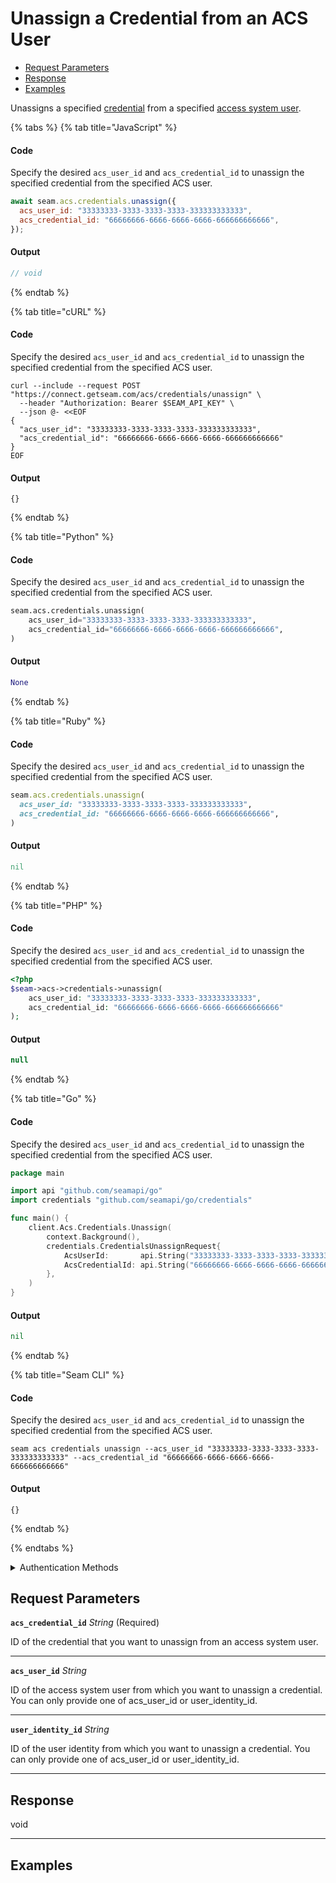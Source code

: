 # Unassign a Credential from an ACS User

- [Request Parameters](./#request-parameters)
- [Response](./#response)
- [Examples](./#examples)

Unassigns a specified [credential](../../../capability-guides/access-systems/managing-credentials.md) from a specified [access system user](https://docs.seam.co/latest/capability-guides/access-systems/user-management).


{% tabs %}
{% tab title="JavaScript" %}
#### Code

Specify the desired `acs_user_id` and `acs_credential_id` to unassign the specified credential from the specified ACS user.

```javascript
await seam.acs.credentials.unassign({
  acs_user_id: "33333333-3333-3333-3333-333333333333",
  acs_credential_id: "66666666-6666-6666-6666-666666666666",
});
```

#### Output

```javascript
// void
```
{% endtab %}

{% tab title="cURL" %}
#### Code

Specify the desired `acs_user_id` and `acs_credential_id` to unassign the specified credential from the specified ACS user.

```curl
curl --include --request POST "https://connect.getseam.com/acs/credentials/unassign" \
  --header "Authorization: Bearer $SEAM_API_KEY" \
  --json @- <<EOF
{
  "acs_user_id": "33333333-3333-3333-3333-333333333333",
  "acs_credential_id": "66666666-6666-6666-6666-666666666666"
}
EOF
```

#### Output

```curl
{}
```
{% endtab %}

{% tab title="Python" %}
#### Code

Specify the desired `acs_user_id` and `acs_credential_id` to unassign the specified credential from the specified ACS user.

```python
seam.acs.credentials.unassign(
    acs_user_id="33333333-3333-3333-3333-333333333333",
    acs_credential_id="66666666-6666-6666-6666-666666666666",
)
```

#### Output

```python
None
```
{% endtab %}

{% tab title="Ruby" %}
#### Code

Specify the desired `acs_user_id` and `acs_credential_id` to unassign the specified credential from the specified ACS user.

```ruby
seam.acs.credentials.unassign(
  acs_user_id: "33333333-3333-3333-3333-333333333333",
  acs_credential_id: "66666666-6666-6666-6666-666666666666",
)
```

#### Output

```ruby
nil
```
{% endtab %}

{% tab title="PHP" %}
#### Code

Specify the desired `acs_user_id` and `acs_credential_id` to unassign the specified credential from the specified ACS user.

```php
<?php
$seam->acs->credentials->unassign(
    acs_user_id: "33333333-3333-3333-3333-333333333333",
    acs_credential_id: "66666666-6666-6666-6666-666666666666"
);
```

#### Output

```php
null
```
{% endtab %}

{% tab title="Go" %}
#### Code

Specify the desired `acs_user_id` and `acs_credential_id` to unassign the specified credential from the specified ACS user.

```go
package main

import api "github.com/seamapi/go"
import credentials "github.com/seamapi/go/credentials"

func main() {
	client.Acs.Credentials.Unassign(
		context.Background(),
		credentials.CredentialsUnassignRequest{
			AcsUserId:       api.String("33333333-3333-3333-3333-333333333333"),
			AcsCredentialId: api.String("66666666-6666-6666-6666-666666666666"),
		},
	)
}
```

#### Output

```go
nil
```
{% endtab %}

{% tab title="Seam CLI" %}
#### Code

Specify the desired `acs_user_id` and `acs_credential_id` to unassign the specified credential from the specified ACS user.

```seam_cli
seam acs credentials unassign --acs_user_id "33333333-3333-3333-3333-333333333333" --acs_credential_id "66666666-6666-6666-6666-666666666666"
```

#### Output

```seam_cli
{}
```
{% endtab %}

{% endtabs %}


<details>

<summary>Authentication Methods</summary>

- API key
- Personal access token
  <br>Must also include the `seam-workspace` header in the request.

To learn more, see [Authentication](https://docs.seam.co/latest/api/authentication).
</details>

## Request Parameters

**`acs_credential_id`** *String* (Required)

ID of the credential that you want to unassign from an access system user.

---

**`acs_user_id`** *String*

ID of the access system user from which you want to unassign a credential. You can only provide one of acs_user_id or user_identity_id.

---

**`user_identity_id`** *String*

ID of the user identity from which you want to unassign a credential. You can only provide one of acs_user_id or user_identity_id.

---


## Response

void


---

## Examples

